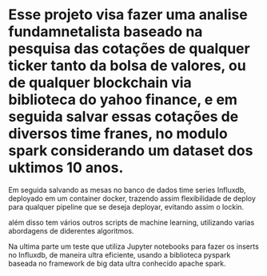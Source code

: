# Esse projeto visa fazer uma analise fundamnetalista baseado na pesquisa das cotações de qualquer ticker tanto da bolsa de valores, ou de qualquer blockchain via biblioteca do yahoo finance, e em seguida salvar essas cotações de diversos time franes, no modulo spark considerando um dataset dos uktimos 10 anos.

Em seguida salvando as mesas no banco de dados 
time series Influxdb, deployado em um container
docker, trazendo assim flexibilidade de deploy para
qualquer pipeline que se deseja deployar, evitando assim 
o lockin.

além disso tem vários outros scripts de machine learning,
utilizando varias abordagens de diderentes algoritmos.

Na ultima parte um teste que utiliza Jupyter notebooks 
para fazer os inserts no Influxdb, de maneira ultra eficiente,
usando a biblioteca pyspark baseada no framework
de big data ultra conhecido apache spark.
